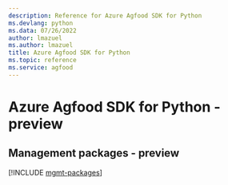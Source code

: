 ```yaml
---
description: Reference for Azure Agfood SDK for Python
ms.devlang: python
ms.data: 07/26/2022
author: lmazuel
ms.author: lmazuel
title: Azure Agfood SDK for Python
ms.topic: reference
ms.service: agfood
---
```

# Azure Agfood SDK for Python - preview

## Management packages - preview
[!INCLUDE [mgmt-packages](agfood-mgmt-index.md)]